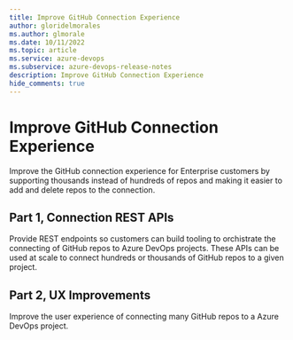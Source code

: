 ```yaml
---
title: Improve GitHub Connection Experience
author: gloridelmorales
ms.author: glmorale
ms.date: 10/11/2022
ms.topic: article
ms.service: azure-devops
ms.subservice: azure-devops-release-notes
description: Improve GitHub Connection Experience
hide_comments: true
---
```


# Improve GitHub Connection Experience

Improve the GitHub connection experience for Enterprise customers by supporting thousands instead of hundreds of repos and making it easier to add and delete repos to the connection.

## Part 1, Connection REST APIs

Provide REST endpoints so customers can build tooling to orchistrate the connecting of GitHub repos to Azure DevOps projects. These APIs can be used at scale to connect hundreds or thousands of GitHub repos to a given project.

## Part 2, UX Improvements

Improve the user experience of connecting many GitHub repos to a Azure DevOps project.